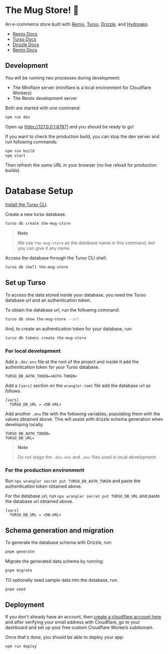 # The Mug Store! 🍵

An e-commerce store built with [Remix], [Turso], [Drizzle], and [Hydrogen].

- [Remix Docs]
- [Turso Docs]
- [Drizzle Docs]
- [Remix Docs]

## Development

You will be running two processes during development:

- The Miniflare server (miniflare is a local environment for Cloudflare Workers)
- The Remix development server

Both are started with one command:

```sh
npm run dev
```

Open up [http://127.0.0.1:8787] and you should be ready to go!

If you want to check the production build, you can stop the dev server and run
following commands:

```sh
npm run build
npm start
```

Then refresh the same URL in your browser (no live reload for production
builds).

# Database Setup

[Install the Turso CLI].

Create a new turso database.

```sh
turso db create the-mug-store
```

> **Note**
>
> We use `the-mug-store` as the database name in this command, but you can give
> it any name.

Access the database through the Turso CLI shell.

```sh
turso db shell the-mug-store
```

## Set up Turso

To access the data stored inside your database, you need the Turso database url
and an authentication token.

To obtain the database url, run the following command:

```sh
turso db show the-mug-store --url
```

And, to create an authentication token for your database, run:

```sh
turso db tokens create the-mug-store
```

### For local development

Add a `.dev.env` file at the root of the project and inside it add the authentication token for your Turso
database.

```
TURSO_DB_AUTH_TOKEN=<AUTH-TOKEN>
```

Add a `[vars]` section on the `wrangler.toml` file add the database url as follows.

```
[vars]
  TURSO_DB_URL = <DB-URL>
```

Add another `.env` file with the following variables, populating them with the
values obtained above. This will assist with drizzle schema generation when
developing locally.

```
TURSO_DB_AUTH_TOKEN=
TURSO_DB_URL=
```

> **Note**
>
> Do not stage the `.dev.env` and `.env` files used in local development.

### For the production environment

Run `npx wrangler secret put TURSO_DB_AUTH_TOKEN` and paste the authentication
token obtained above.

For the database url, run `npx wrangler secret put TURSO_DB_URL` and paste the database url obtained above.

```
[vars]
  TURSO_DB_URL = <DB-URL>
```

## Schema generation and migration

To generate the database schema with Drizzle, run:

```sh
pnpm generate
```

Migrate the generated data schema by running:

```sh
pnpm migrate
```

TO optionally seed sample data into the database, run.

```sh
pnpm seed
```

## Deployment

If you don't already have an account, then [create a cloudflare account here]
and after verifying your email address with Cloudflare, go to your dashboard and
set up your free custom Cloudflare Workers subdomain.

Once that's done, you should be able to deploy your app:

```sh
npm run deploy
```

[Remix]: https://github.com/remix-run/remix
[Turso]: htthhttps://turso.tech/
[Drizzle]: https://github.com/drizzle-team/drizzle-orm
[Hydrogen]: https://github.com/Shopify/hydrogen
[Remix Docs]: https://remix.run/docs
[Turso Docs]: https://docs.turso.tech/
[Drizzle Docs]: https://orm.drizzle.team/
[Remix Docs]: https://shopify.dev/docs/custom-storefronts/hydrogen
[Install the Turso CLI]: https://docs.turso.tech/reference/turso-cli#installation
[http://127.0.0.1:8787]: http://127.0.0.1:8787
[create a cloudflare account here]: https://dash.cloudflare.com/sign-up
